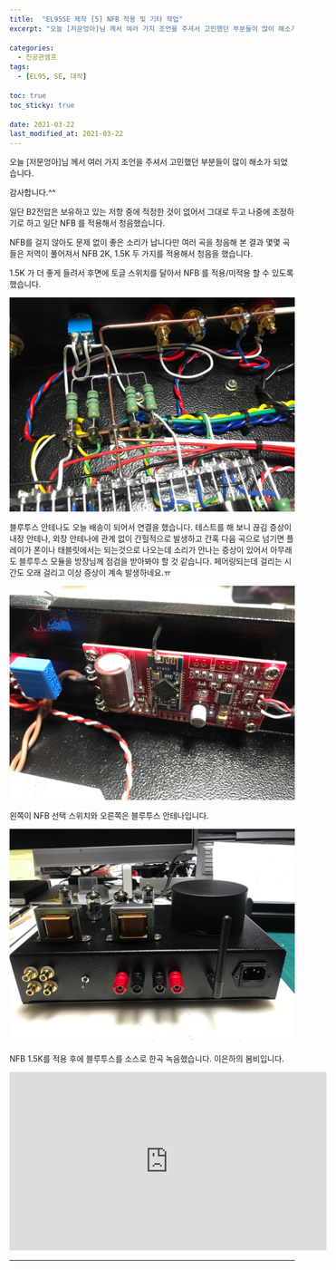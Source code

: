 ```yaml
---
title:  "EL95SE 제작 [5] NFB 적용 및 기타 작업"
excerpt: "오늘 [저문엉아]님 께서 여러 가지 조언을 주셔서 고민했던 부분들이 많이 해소가 되었습니다."

categories:
  - 진공관앰프
tags:
  - [EL95, SE, 대작]

toc: true
toc_sticky: true
 
date: 2021-03-22
last_modified_at: 2021-03-22
---
```

오늘 [저문엉아]님 께서 여러 가지 조언을 주셔서 고민했던 부분들이 많이 해소가 되었습니다.

감사합니다.^^

일단 B2전압은 보유하고 있는 저항 중에 적정한 것이 없어서 그대로 두고 나중에 조정하기로 하고 일단 NFB 를 적용해서 청음했습니다.

NFB를 걸지 않아도 문제 없이 좋은 소리가 납니다만 여러 곡을 청음해 본 결과 몇몇 곡들은 저역이 풀어져서 NFB 2K, 1.5K 두 가지를 적용해서 청음을 했습니다.

1.5K 가 더 좋게 들려서 후면에 토글 스위치를 달아서 NFB 를 적용/미적용 할 수 있도록 했습니다. 

![EL95SE PRJ1 72](/assets/images/EL95SE_PRJ1_72.jpg)

블루투스 안테나도 오늘 배송이 되어서 연결을 했습니다. 테스트를 해 보니 끊김 증상이 내장 안테나, 외장 안테나에 관계 없이 간헐적으로 발생하고 간혹 다음 곡으로 넘기면 플레이가 폰이나 태블릿에서는 되는것으로 나오는데 소리가 안나는 증상이 있어서 아무래도 블루투스 모듈을 방장님께 점검을 받아봐야 할 것 같습니다. 페어링되는데 걸리는 시간도 오래 걸리고 이상 증상이 계속 발생하네요.ㅠ 

![EL95SE PRJ1 73](/assets/images/EL95SE_PRJ1_73.jpg)

왼쪽이 NFB 선택 스위치와 오른쪽은 블루투스 안테나입니다.

![EL95SE PRJ1 74](/assets/images/EL95SE_PRJ1_74.jpg)

NFB 1.5K를 적용 후에 블루투스를 소스로 한곡 녹음했습니다.
이은하의 봄비입니다. 

<iframe width="560" height="315" src="https://www.youtube.com/embed/DQyOwmcKQyM" frameborder="0" allowfullscreen></iframe>

---